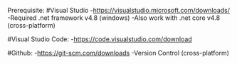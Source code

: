 Prerequisite:
#Visual Studio
-https://visualstudio.microsoft.com/downloads/
-Required .net framework v4.8 (windows)
-Also work with .net core v4.8 (cross-platform)

#Visual Studio Code:
-https://code.visualstudio.com/download

#Github:
-https://git-scm.com/downloads
-Version Control (cross-platform)
